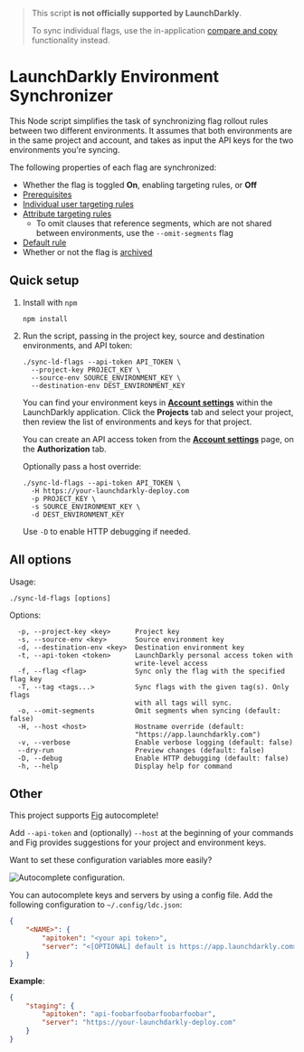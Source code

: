 > This script **is not officially supported by LaunchDarkly**.
>
> To sync individual flags, use the in-application [compare and copy](https://docs.launchdarkly.com/home/code/flag-compare-copy#comparing-and-copying-flag-settings-between-two-environments) functionality instead.

# LaunchDarkly Environment Synchronizer

This Node script simplifies the task of synchronizing flag rollout rules between two different environments. It assumes that both environments are in the same project and account, and takes as input the API keys for the two environments you're syncing.

The following properties of each flag are synchronized:

* Whether the flag is toggled **On**, enabling targeting rules, or **Off**
* [Prerequisites](https://docs.launchdarkly.com/home/flags/prerequisites)
* [Individual user targeting rules](https://docs.launchdarkly.com/home/flags/individual-targeting)
* [Attribute targeting rules](https://docs.launchdarkly.com/home/flags/targeting-rules)
  * To omit clauses that reference segments, which are not shared between environments, use the `--omit-segments` flag
* [Default rule](https://docs.launchdarkly.com/home/flags/variations#changing-default-flag-values)
* Whether or not the flag is [archived](https://docs.launchdarkly.com/home/code/flag-archive)

## Quick setup

1. Install with `npm`

   ```
   npm install
   ```

2. Run the script, passing in the project key, source and destination environments, and API token:

   ```
   ./sync-ld-flags --api-token API_TOKEN \
     --project-key PROJECT_KEY \
     --source-env SOURCE_ENVIRONMENT_KEY \
     --destination-env DEST_ENVIRONMENT_KEY
   ```

   You can find your environment keys in [**Account settings**](https://app.launchdarkly.com/settings) within the LaunchDarkly application. Click the **Projects** tab and select your project, then review the list of environments and keys for that project.

   You can create an API access token from the [**Account settings**](https://app.launchdarkly.com/settings) page, on the **Authorization** tab.

   Optionally pass a host override:

   ```
   ./sync-ld-flags --api-token API_TOKEN \
     -H https://your-launchdarkly-deploy.com
     -p PROJECT_KEY \
     -s SOURCE_ENVIRONMENT_KEY \
     -d DEST_ENVIRONMENT_KEY
   ```

   Use `-D` to enable HTTP debugging if needed.

## All options

Usage:

```
./sync-ld-flags [options]
```

Options:

```
  -p, --project-key <key>      Project key
  -s, --source-env <key>       Source environment key
  -d, --destination-env <key>  Destination environment key
  -t, --api-token <token>      LaunchDarkly personal access token with
                               write-level access
  -f, --flag <flag>            Sync only the flag with the specified flag key
  -T, --tag <tags...>          Sync flags with the given tag(s). Only flags
                               with all tags will sync.
  -o, --omit-segments          Omit segments when syncing (default: false)
  -H, --host <host>            Hostname override (default:
                               "https://app.launchdarkly.com")
  -v, --verbose                Enable verbose logging (default: false)
  --dry-run                    Preview changes (default: false)
  -D, --debug                  Enable HTTP debugging (default: false)
  -h, --help                   Display help for command
```

## Other

This project supports [Fig](https://fig.io/) autocomplete!

Add `--api-token` and (optionally) `--host` at the beginning of your commands and Fig provides suggestions for your project and environment keys.

Want to set these configuration variables more easily?

![Autocomplete configuration.](docs/images/autocomplete-config.gif)

You can autocomplete keys and servers by using a config file. Add the following configuration to `~/.config/ldc.json`:

```json
{
    "<NAME>": {
        "apitoken": "<your api token>",
        "server": "<[OPTIONAL] default is https://app.launchdarkly.com>"
    }
}
```

**Example**:

```json
{
    "staging": {
        "apitoken": "api-foobarfoobarfoobarfoobar",
        "server": "https://your-launchdarkly-deploy.com"
    }
}
```
